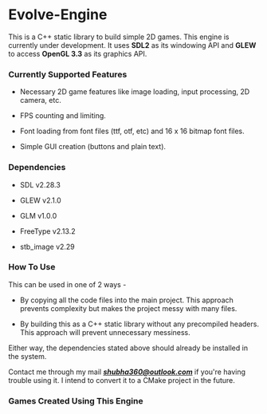 # Evolve-Engine

This is a C++ static library to build simple 2D games. This engine is currently under development. It uses **SDL2** as its windowing API and **GLEW** to access **OpenGL 3.3** as its graphics API.

### Currently Supported Features

- Necessary 2D game features like image loading, input processing, 2D camera, etc.

- FPS counting and limiting.

- Font loading from font files (ttf, otf, etc) and 16 x 16 bitmap font files.

- Simple GUI creation (buttons and plain text).

### Dependencies

- SDL v2.28.3

- GLEW v2.1.0

- GLM v1.0.0

- FreeType v2.13.2

- stb_image v2.29

### How To Use

This can be used in one of 2 ways - 

- By copying all the code files into the main project. This approach prevents complexity but makes the project messy with many files.

- By building this as a C++ static library without any precompiled headers. This approach will prevent unnecessary messiness.

Either way, the dependencies stated above should already be installed in the system.

Contact me through my mail ***shubha360@outlook.com*** if you're having trouble using it. I intend to convert it to a CMake project in the future.

### Games Created Using This Engine
